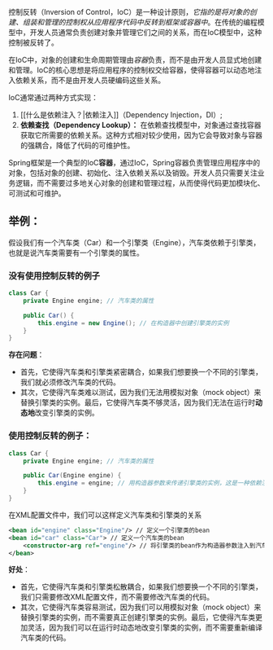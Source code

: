 控制反转（Inversion of Control，IoC）是一种设计原则，*它指的是将对象的创建、组装和管理的控制权从应用程序代码中反转到框架或容器中*。在传统的编程模型中，开发人员通常负责创建对象并管理它们之间的关系，而在IoC模型中，这种控制被反转了。

在IoC中，对象的创建和生命周期管理由*容器*负责，而不是由开发人员显式地创建和管理。IoC的核心思想是将应用程序的控制权交给容器，使得容器可以动态地注入依赖关系，而不是由开发人员硬编码这些关系。

IoC通常通过两种方式实现：
1. [[什么是依赖注入？|依赖注入]]（Dependency Injection，DI）;
2. **依赖查找（Dependency Lookup）：** 在依赖查找模型中，对象通过查找容器获取它所需要的依赖关系。这种方式相对较少使用，因为它会导致对象与容器的强耦合，降低了代码的可维护性。

Spring框架是一个典型的IoC**容器**，通过IoC，Spring容器负责管理应用程序中的对象，包括对象的创建、初始化、注入依赖关系以及销毁。开发人员只需要关注业务逻辑，而不需要过多地关心对象的创建和管理过程，从而使得代码更加模块化、可测试和可维护。
## 举例：
假设我们有一个汽车类（Car）和一个引擎类（Engine），汽车类依赖于引擎类，也就是说汽车类需要有一个引擎类的属性。
### 没有使用控制反转的例子
```java
class Car {
    private Engine engine; // 汽车类的属性

    public Car() {
        this.engine = new Engine(); // 在构造器中创建引擎类的实例
    }
}
```
**存在问题**：
- 首先，它使得汽车类和引擎类紧密耦合，如果我们想要换一个不同的引擎类，我们就必须修改汽车类的代码。
- 其次，它使得汽车类难以测试，因为我们无法用模拟对象（mock object）来替换引擎类的实例。最后，它使得汽车类不够灵活，因为我们无法在运行时**动态地**改变引擎类的实例。
### 使用控制反转的例子：
```java
class Car {
    private Engine engine; // 汽车类的属性

    public Car(Engine engine) {
        this.engine = engine; // 用构造器参数来传递引擎类的实例，这是一种依赖注入的方式
    }
}
```
在XML配置文件中，我们可以这样定义汽车类和引擎类的关系
```xml
<bean id="engine" class="Engine"/> // 定义一个引擎类的bean
<bean id="car" class="Car"> // 定义一个汽车类的bean
    <constructor-arg ref="engine"/> // 将引擎类的bean作为构造器参数注入到汽车类的bean中
</bean>
```
**好处**：
- 首先，它使得汽车类和引擎类松散耦合，如果我们想要换一个不同的引擎类，我们只需要修改XML配置文件，而不需要修改汽车类的代码。
- 其次，它使得汽车类容易测试，因为我们可以用模拟对象（mock object）来替换引擎类的实例，而不需要真正创建引擎类的实例。最后，它使得汽车类更加灵活，因为我们可以在运行时动态地改变引擎类的实例，而不需要重新编译汽车类的代码。